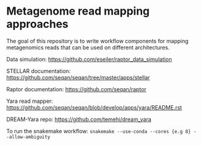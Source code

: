 # Metagenome read mapping approaches

The goal of this repository is to write workflow components for mapping metagenomics reads that can be used on different architectures. 

Data simulation: 
https://github.com/eseiler/raptor_data_simulation

STELLAR documentation:
https://github.com/seqan/seqan/tree/master/apps/stellar

Raptor documentation:
https://github.com/seqan/raptor

Yara read mapper:
https://github.com/seqan/seqan/blob/develop/apps/yara/README.rst

DREAM-Yara repo:
https://github.com/temehi/dream_yara

To run the snakemake workflow:
`snakemake --use-conda --cores {e.g 8} --allow-ambiguity`
